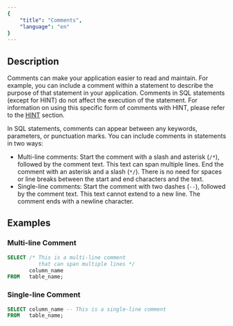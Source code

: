 ```yaml
---
{
    "title": "Comments",
    "language": "en"
}
---
```


<!-- 
Licensed to the Apache Software Foundation (ASF) under one
or more contributor license agreements.  See the NOTICE file
distributed with this work for additional information
regarding copyright ownership.  The ASF licenses this file
to you under the Apache License, Version 2.0 (the
"License"); you may not use this file except in compliance
with the License.  You may obtain a copy of the License at

  http://www.apache.org/licenses/LICENSE-2.0

Unless required by applicable law or agreed to in writing,
software distributed under the License is distributed on an
"AS IS" BASIS, WITHOUT WARRANTIES OR CONDITIONS OF ANY
KIND, either express or implied.  See the License for the
specific language governing permissions and limitations
under the License.
-->

## Description

Comments can make your application easier to read and maintain. For example, you can include a comment within a statement to describe the purpose of that statement in your application. Comments in SQL statements (except for HINT) do not affect the execution of the statement. For information on using this specific form of comments with HINT, please refer to the [HINT](../../query-acceleration/hints/hints-overview.md) section.

In SQL statements, comments can appear between any keywords, parameters, or punctuation marks. You can include comments in statements in two ways:

- Multi-line comments: Start the comment with a slash and asterisk (`/*`), followed by the comment text. This text can span multiple lines. End the comment with an asterisk and a slash (`*/`). There is no need for spaces or line breaks between the start and end characters and the text.
- Single-line comments: Start the comment with two dashes (`--`), followed by the comment text. This text cannot extend to a new line. The comment ends with a newline character.

## Examples

### Multi-line Comment

```sql
SELECT /* This is a multi-line comment
          that can span multiple lines */
       column_name
FROM   table_name;
```

### Single-line Comment

```sql
SELECT column_name -- This is a single-line comment
FROM   table_name;
```